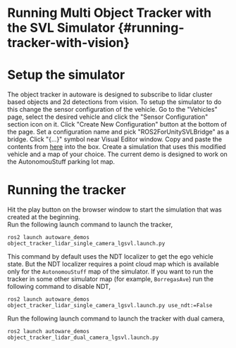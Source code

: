 Running Multi Object Tracker with the SVL Simulator {#running-tracker-with-vision}
===============================

# Setup the simulator
The object tracker in autoware is designed to subscribe to lidar cluster based objects and 2d detections from vision. To setup the simulator to do this change the sensor configuration of the vehicle. Go to the "Vehicles" page, select the desired vehicle and click the "Sensor Configuration" section icon on it. Click "Create New Configuration" button at the bottom of the page. Set a configuration name and pick "ROS2ForUnitySVLBridge" as a bridge. Click "{...}" symbol near Visual Editor window. Copy and paste the contents from [here](https://gitlab.com/autowarefoundation/autoware.auto/AutowareAuto/-/blob/master/src/perception/segmentation/ground_truth_detections/config/lgsvl-sensors-camera.json) into the box. Create a simulation that uses this modified vehicle and a map of your choice. The current demo is designed to work on the AutonomouStuff parking lot map.

# Running the tracker
Hit the play button on the browser window to start the simulation that was created at the beginning.  
Run the following launch command to launch the tracker, 
```
ros2 launch autoware_demos object_tracker_lidar_single_camera_lgsvl.launch.py
```

This command by default uses the NDT localizer to get the ego vehicle state. But the NDT localizer requires a point cloud map which is available only for the `AutonomouStuff` map of the simulator. If you want to run the tracker in some other simulator map (for example, `BorregasAve`) run the following command to disable NDT,
```
ros2 launch autoware_demos object_tracker_lidar_single_camera_lgsvl.launch.py use_ndt:=False
```

Run the following launch command to launch the tracker with dual camera, 
```
ros2 launch autoware_demos object_tracker_lidar_dual_camera_lgsvl.launch.py
```




